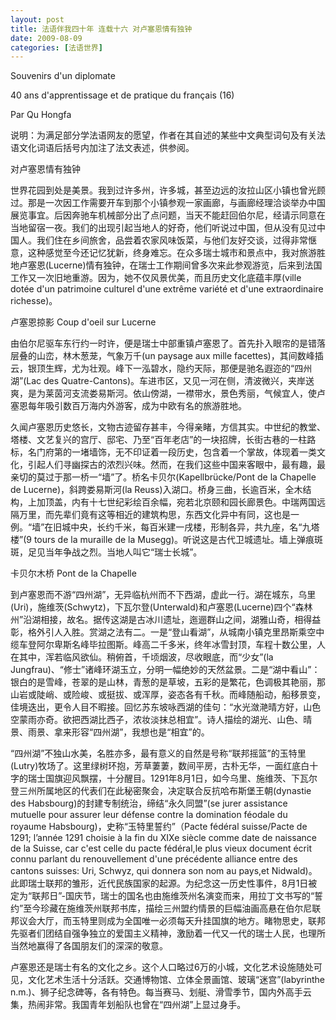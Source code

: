 ```yaml
---
layout: post
title: 法语伴我四十年 连载十六 对卢塞恩情有独钟
date: 2009-08-09
categories: [法语世界]  
---
```


Souvenirs d'un diplomate

40 ans d'apprentissage et de pratique du français (16)

Par Qu Hongfa

说明：为满足部分学法语网友的愿望，作者在其自述的某些中文典型词句及有关法语文化词语后括号内加注了法文表述，供参阅。

对卢塞恩情有独钟

世界花园到处是美景。我到过许多州，许多城，甚至边远的汝拉山区小镇也曾光顾过。那是一次因工作需要开车到那个小镇参观一家画廊，与画廊经理洽谈举办中国展览事宜。后因奔驰车机械部分出了点问题，当天不能赶回伯尔尼，经请示同意在当地留宿一夜。我们的出现引起当地人的好奇，他们听说过中国，但从没有见过中国人。我们住在乡间旅舍，品尝着农家风味饭菜，与他们友好交谈，过得非常惬意，这种感觉至今还记忆犹新，终身难忘。在众多瑞士城市和景点中，我对旅游胜地卢塞恩(Lucerne)情有独钟，在瑞士工作期间曾多次来此参观游览，后来到法国工作又一次旧地重游。因为，她不仅风景优美，而且历史文化底蕴丰厚(ville dotée d'un patrimoine culturel d'une extrême variété et d'une extraordinaire richesse)。

卢塞恩掠影 Coup d'oeil sur Lucerne



由伯尔尼驱车东行约一时许，便是瑞士中部重镇卢塞恩了。首先扑入眼帘的是错落层叠的山峦，林木葱茏，气象万千(un paysage aux mille facettes)，其间数峰插云，银顶生辉，尤为壮观。峰下一泓碧水，隐约天际，那便是驰名遐迩的“四州湖”(Lac des Quatre-Cantons)。车进市区，又见一河在侧，清波微兴，夹岸送爽，是为莱茵河支流娄易斯河。依山傍湖，一襟带水，景色秀丽，气候宜人，使卢塞恩每年吸引数百万海内外游客，成为中欧有名的旅游胜地。

久闻卢塞恩历史悠长，文物古迹留存甚丰，今得亲睹，方信其实。中世纪的教堂、塔楼、文艺复兴的宫厅、邸宅、乃至“百年老店”的一块招牌，长街古巷的一柱路标，名门府第的一堵墙饰，无不印证着一段历史，包含着一个掌故，体现着一类文化，引起人们寻幽探古的浓烈兴味。然而，在我们这些中国来客眼中，最有趣，最亲切的莫过于那一桥一“墙”了。桥名卡贝尔(Kapellbrücke/Pont de la Chapelle de Lucerne)，斜跨娄易斯河(la Reuss)入湖口。桥身三曲，长逾百米，全木结构，上加顶盖，内有十七世纪彩绘百余幅，宛若北京颐和园长廊景色。中瑞两国远隔万里，而先辈们竟有这等相近的建筑构思，东西文化异中有同，这也是一例。“墙”在旧城中央，长约千米，每百米建一戌楼，形制各异，共九座，名“九塔楼”(9 tours de la muraille de la Musegg)。听说这是古代卫城遗址。墙上弹痕斑斑，足见当年争战之烈。当地人叫它“瑞士长城”。



卡贝尔木桥 Pont de la Chapelle

到卢塞恩而不游“四州湖”，无异临杭州而不下西湖，虚此一行。湖在城东，乌里(Uri)，施维茨(Schwytz)，下瓦尔登(Unterwald)和卢塞恩(Lucerne)四个“森林州”沿湖相接，故名。据传这湖是古冰川遗址，迤逦群山之间，湖雅山奇，相得益彰，格外引人入胜。赏湖之法有二。一是“登山看湖”，从城南小镇克里昂斯乘空中缆车登阿尔卑斯名峰毕拉图斯。峰高二千多米，终年冰雪封顶，车程十数公里，人在其中，浑若临风欲仙。稍俯首，千顷烟波，尽收眼底，而“少女”(la Jungfrau)、“修士”诸峰环湖玉立，分明一幅绝妙的天然盆景。二是“湖中看山”：银白的是雪峰，苍翠的是山林，青葱的是草坡，五彩的是繁花，色调极其艳丽，那山岩或陡峭、或险峻、或挺拔、或浑厚，姿态各有千秋。而峰随船动，船移景变，佳境迭出，更令人目不暇接。回忆苏东坡咏西湖的佳句：“水光潋滟晴方好，山色空蒙雨亦奇。欲把西湖比西子，浓妆淡抹总相宜”。诗人描绘的湖光、山色、晴景、雨景、拿来形容“四州湖”，我想也是“相宜”的。

“四州湖”不独山水美，名胜亦多，最有意义的自然是号称“联邦摇篮”的玉特里(Lutry)牧场了。这里绿树环抱，芳草萋萋，数间平房，古朴无华，一面红底白十字的瑞士国旗迎风飘摆，十分醒目。1291年8月1日，如今乌里、施维茨、下瓦尔登三州所属地区的代表们在此秘密聚会，决定联合反抗哈布斯堡王朝(dynastie des Habsbourg)的封建专制统治，缔结“永久同盟”(se jurer assistance mutuelle pour assurer leur défense contre la domination féodale du royaume Habsbourg)，史称“玉特里誓约”（Pacte fédéral suisse/Pacte de 1291; l’année 1291 choisie à la fin du XIXe siècle comme date de naissance de la Suisse, car c'est celle du pacte fédéral,le plus vieux document écrit connu parlant du renouvellement d'une précédente alliance entre des cantons suisses: Uri, Schwyz, qui donnera son nom au pays,et Nidwald)。此即瑞士联邦的雏形，近代民族国家的起源。为纪念这一历史性事件，8月1日被定为“联邦日”-国庆节，瑞士的国名也由施维茨州名演变而来，用拉丁文书写的“誓约”至今珍藏在施维茨州联邦书库，描绘三州盟约情景的巨幅油画高悬在伯尔尼联邦议会大厅，而玉特里则成为全国唯一必须每天升挂国旗的地方。睹物思史，联邦先驱者们团结自强争独立的爱国主义精神，激励着一代又一代的瑞士人民，也理所当然地赢得了各国朋友们的深深的敬意。

卢塞恩还是瑞士有名的文化之乡。这个人口略过6万的小城，文化艺术设施随处可见，文化艺术生活十分活跃。交通博物馆、立体全景画馆、玻璃“迷宫”(labyrinthe n.m.)、狮子纪念碑等，各有特色。每当赛马、划艇、滑雪季节，国内外高手云集，热闹非常。我国青年划船队也曾在“四州湖”上显过身手。
